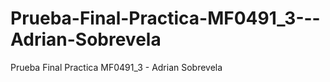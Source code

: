 # Prueba-Final-Practica-MF0491_3---Adrian-Sobrevela
Prueba Final Practica MF0491_3 - Adrian Sobrevela
